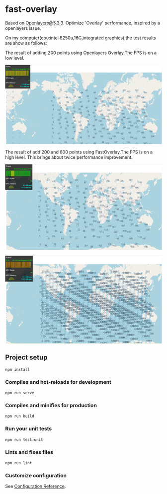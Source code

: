 # fast-overlay

Based on Openlayers@5.3.3. Optimize 'Overlay' performance, inspired by a openlayers issue.

On my computer(cpu:intel 8250u,16G,integrated graphics),the test results are show as follows:

The result of adding 200 points using Openlayers Overlay.The FPS is on a low level.

![](.README_images/28e4f838.png)

The result of add 200 and 800 points using FastOverlay.The FPS is on a high level.
This brings about twice performance improvement.

![](.README_images/8508c702.png)

![](.README_images/b77cffc0.png)

## Project setup
```
npm install
```

### Compiles and hot-reloads for development
```
npm run serve
```

### Compiles and minifies for production
```
npm run build
```

### Run your unit tests
```
npm run test:unit
```

### Lints and fixes files
```
npm run lint
```

### Customize configuration
See [Configuration Reference](https://cli.vuejs.org/config/).
